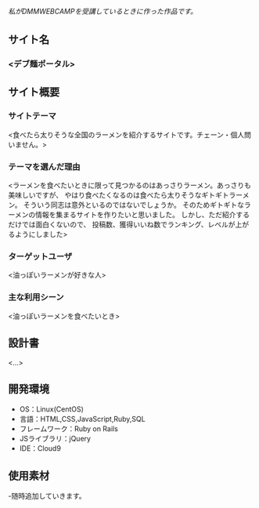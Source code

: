 ###### 私がDMMWEBCAMPを受講しているときに作った作品です。

## サイト名
### <デブ麺ポータル>

## サイト概要
### サイトテーマ
<食べたら太りそうな全国のラーメンを紹介するサイトです。チェーン・個人問いません。>

### テーマを選んだ理由
<ラーメンを食べたいときに限って見つかるのはあっさりラーメン。あっさりも美味しいですが、  やはり食べたくなるのは食べたら太りそうなギトギトラーメン。  そういう同志は意外といるのではないでしょうか。  そのためギトギトなラーメンの情報を集まるサイトを作りたいと思いました。  しかし、ただ紹介するだけでは面白くないので、  投稿数、獲得いいね数でランキング、レベルが上がるようにしました>

### ターゲットユーザ
<油っぽいラーメンが好きな人>

### 主な利用シーン
<油っぽいラーメンを食べたいとき>

## 設計書
<...>

## 開発環境
- OS：Linux(CentOS)
- 言語：HTML,CSS,JavaScript,Ruby,SQL
- フレームワーク：Ruby on Rails
- JSライブラリ：jQuery
- IDE：Cloud9

## 使用素材
-随時追加していきます。